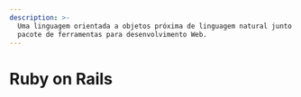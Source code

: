 ```yaml
---
description: >-
  Uma linguagem orientada a objetos próxima de linguagem natural junto de um
  pacote de ferramentas para desenvolvimento Web.
---
```


# Ruby on Rails

